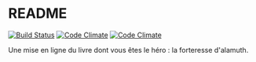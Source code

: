 # README

[![Build Status](https://travis-ci.org/czuger/haute_tension.svg?branch=master)](https://travis-ci.org/czuger/haute_tension)
[![Code Climate](https://codeclimate.com/github/czuger/haute_tension/badges/gpa.svg)](https://codeclimate.com/github/czuger/haute_tension)
[![Code Climate](https://codeclimate.com/github/czuger/haute_tension/badges/gpa.svg)](https://codeclimate.com/github/czuger/haute_tension)

Une mise en ligne du livre dont vous êtes le héro : la forteresse d'alamuth.
